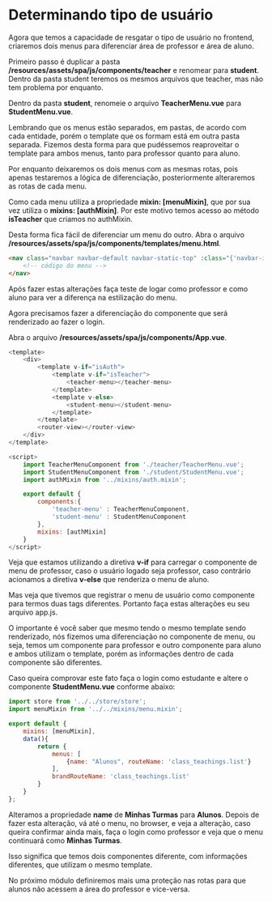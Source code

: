 # Determinando tipo de usuário

Agora que temos a capacidade de resgatar o tipo de usuário no frontend, criaremos dois menus para diferenciar área de professor e área de aluno.

Primeiro passo é duplicar a pasta **/resources/assets/spa/js/components/teacher** e renomear para **student**. Dentro da pasta student teremos os mesmos arquivos que teacher, mas não tem problema por enquanto.

Dentro da pasta **student**, renomeie o arquivo **TeacherMenu.vue** para **StudentMenu.vue**.

Lembrando que os menus estão separados, em pastas, de acordo com cada entidade, porém o template que os formam está em outra pasta separada. Fizemos desta forma para que pudéssemos reaproveitar o template para ambos menus, tanto para professor quanto para aluno.

Por enquanto deixaremos os dois menus com as mesmas rotas, pois apenas testaremos a lógica de diferenciação, posteriormente alteraremos as rotas de cada menu.

Como cada menu utiliza a propriedade **mixin: [menuMixin]**, que por sua vez utiliza o **mixins: [authMixin]**. Por este motivo temos acesso ao método **isTeacher** que criamos no authMixin.

Desta forma fica fácil de diferenciar um menu do outro. Abra o arquivo **/resources/assets/spa/js/components/templates/menu.html**.

```html
<nav class="navbar navbar-default navbar-static-top" :class="{'navbar-inverse':isTeacher}">
    <!-- código do menu -->
</nav>
```

Após fazer estas alterações faça teste de logar como professor e como aluno para ver a diferença na estilização do menu.

Agora precisamos fazer a diferenciação do componente que será renderizado ao fazer o login.

Abra o arquivo **/resources/assets/spa/js/components/App.vue**.

```js
<template>
    <div>
        <template v-if="isAuth">
            <template v-if="isTeacher">
                <teacher-menu></teacher-menu>
            </template>
            <template v-else>
                <student-menu></student-menu>
            </template>
        </template>
        <router-view></router-view>
    </div>
</template>

<script>
    import TeacherMenuComponent from './teacher/TeacherMenu.vue';
    import StudentMenuComponent from './student/StudentMenu.vue';
    import authMixin from '../mixins/auth.mixin';

    export default {
        components:{
            'teacher-menu' : TeacherMenuComponent,
            'student-menu' : StudentMenuComponent
        },
        mixins: [authMixin]
    }
</script>
```

Veja que estamos utilizando a diretiva **v-if** para carregar o componente de menu de professor, caso o usuário logado seja professor, caso contrário acionamos a diretiva **v-else** que renderiza o menu de aluno.

Mas veja que tivemos que registrar o menu de usuário como componente para termos duas tags diferentes. Portanto faça estas alterações eu seu arquivo app.js.

O importante é você saber que mesmo tendo o mesmo template sendo renderizado, nós fizemos uma diferenciação no componente de menu, ou seja, temos um componente para professor e outro componente para aluno e ambos utilizam o template, porém as informações dentro de cada componente são diferentes.

Caso queira comprovar este fato faça o login como estudante e altere o componente **StudentMenu.vue** conforme abaixo:

```js
import store from '../../store/store';
import menuMixin from '../../mixins/menu.mixin';

export default {
    mixins: [menuMixin],
    data(){
        return {
            menus: [
                {name: "Alunos", routeName: 'class_teachings.list'}
            ],
            brandRouteName: 'class_teachings.list'
        }
    }
};
```

Alteramos a propriedade **name** de **Minhas Turmas** para **Alunos**. Depois de fazer esta alteração, vá até o menu, no browser, e veja a alteração, caso queira confirmar ainda mais, faça o login como professor e veja que o menu continuará como **Minhas Turmas**.

Isso significa que temos dois componentes diferente, com informações diferentes, que utilizam o mesmo template.

No próximo módulo definiremos mais uma proteção nas rotas para que alunos não acessem a área do professor e vice-versa.